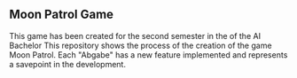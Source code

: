 ## Moon Patrol Game

This game has been created for the second semester in the of the AI Bachelor 
This repository shows the process of the creation of the game Moon Patrol.
Each "Abgabe" has a new feature implemented and represents a savepoint in the development.

